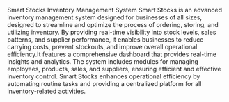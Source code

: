 Smart Stocks
Inventory Management System
Smart Stocks is an advanced inventory management system designed for businesses of all sizes, designed to streamline and optimize the process of ordering, storing, and utilizing inventory. By providing real-time visibility into stock levels, sales patterns, and supplier performance, it enables businesses to reduce carrying costs, prevent stockouts, and improve overall operational efficiency.It features a comprehensive dashboard that provides real-time insights and analytics. The system includes modules for managing employees, products, sales, and suppliers, ensuring efficient and effective inventory control. Smart Stocks enhances operational efficiency by automating routine tasks and providing a centralized platform for all inventory-related activities.
